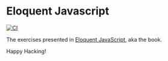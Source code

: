 # Eloquent Javascript

[![CI](https://github.com/keithnoguchi/book-js/actions/workflows/ci.yml/badge.svg)](
https://github.com/keithnoguchi/book-js/actions)

[eloquent javascript]: https://eloquentjavascript.net/

The exercises presented in [Eloquent JavaScript], aka the book.

Happy Hacking!
